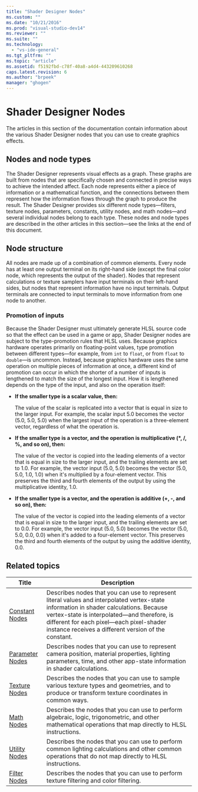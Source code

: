 ```yaml
---
title: "Shader Designer Nodes"
ms.custom: ""
ms.date: "10/21/2016"
ms.prod: "visual-studio-dev14"
ms.reviewer: ""
ms.suite: ""
ms.technology: 
  - "vs-ide-general"
ms.tgt_pltfrm: ""
ms.topic: "article"
ms.assetid: f5192fbd-c78f-40a8-a4d4-443209610268
caps.latest.revision: 6
ms.author: "brpeek"
manager: "ghogen"
---
```

# Shader Designer Nodes
The articles in this section of the documentation contain information about the various Shader Designer nodes that you can use to create graphics effects.  
  
## Nodes and node types  
 The Shader Designer represents visual effects as a graph. These graphs are built from nodes that are specifically chosen and connected in precise ways to achieve the intended affect. Each node represents either a piece of information or a mathematical function, and the connections between them represent how the information flows through the graph to produce the result. The Shader Designer provides six different node types—filters, texture nodes, parameters, constants, utility nodes, and math nodes—and several individual nodes belong to each type. These nodes and node types are described in the other articles in this section—see the links at the end of this document.  
  
## Node structure  
 All nodes are made up of a combination of common elements. Every node has at least one output terminal on its right-hand side (except the final color node, which represents the output of the shader). Nodes that represent calculations or texture samplers have input terminals on their left-hand sides, but nodes that represent information have no input terminals. Output terminals are connected to input terminals to move information from one node to another.  
  
### Promotion of inputs  
 Because the Shader Designer must ultimately generate HLSL source code so that the effect can be used in a game or app, Shader Designer nodes are subject to the type-promotion rules that HLSL uses. Because graphics hardware operates primarily on floating-point values, type promotion between different types—for example, from `int` to `float`, or from `float` to `double`—is uncommon. Instead, because graphics hardware uses the same operation on multiple pieces of information at once, a different kind of promotion can occur in which the shorter of a number of inputs is lengthened to match the size of the longest input. How it is lengthened depends on the type of the input, and also on the operation itself:  
  
-   **If the smaller type is a scalar value, then:**  
  
     The value of the scalar is replicated into a vector that is equal in size to the larger input. For example, the scalar input 5.0 becomes the vector (5.0, 5.0, 5.0) when the largest input of the operation is a three-element vector, regardless of what the operation is.  
  
-   **If the smaller type is a vector, and the operation is multiplicative (\*, /, %, and so on), then:**  
  
     The value of the vector is copied into the leading elements of a vector that is equal in size to the larger input, and the trailing elements are set to 1.0. For example, the vector input (5.0, 5.0) becomes the vector (5.0, 5.0, 1.0, 1.0) when it's multiplied by a four-element vector. This preserves the third and fourth elements of the output by using the multiplicative identity, 1.0.  
  
-   **If the smaller type is a vector, and the operation is additive (+, -, and so on), then:**  
  
     The value of the vector is copied into the leading elements of a vector that is equal in size to the larger input, and the trailing elements are set to 0.0. For example, the vector input (5.0, 5.0) becomes the vector (5.0, 5.0, 0.0, 0.0) when it's added to a four-element vector. This preserves the third and fourth elements of the output by using the additive identity, 0.0.  
  
## Related topics  
  
|Title|Description|  
|-----------|-----------------|  
|[Constant Nodes](../designers/constant-nodes.md)|Describes nodes that you can use to represent literal values and interpolated vertex-state information in shader calculations. Because vertex-state is interpolated—and therefore, is different for each pixel—each pixel-shader instance receives a different version of the constant.|  
|[Parameter Nodes](../designers/parameter-nodes.md)|Describes nodes that you can use to represent camera position, material properties, lighting parameters, time, and other app-state information in shader calculations.|  
|[Texture Nodes](../designers/texture-nodes.md)|Describes the nodes that you can use to sample various texture types and geometries, and to produce or transform texture coordinates in common ways.|  
|[Math Nodes](../designers/math-nodes.md)|Describes the nodes that you can use to perform algebraic, logic, trigonometric, and other mathematical operations that map directly to HLSL instructions.|  
|[Utility Nodes](../designers/utility-nodes.md)|Describes the nodes that you can use to perform common lighting calculations and other common operations that do not map directly to HLSL instructions.|  
|[Filter Nodes](../designers/filter-nodes.md)|Describes the nodes that you can use to perform texture filtering and color filtering.|